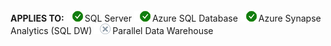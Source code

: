 <Token>**APPLIES TO:** ![Yes](media/yes2.png)SQL Server ![Yes](media/yes2.png)Azure SQL Database ![Yes](media/yes2.png)Azure Synapse Analytics (SQL DW) ![No](media/no.png)Parallel Data Warehouse </Token>

